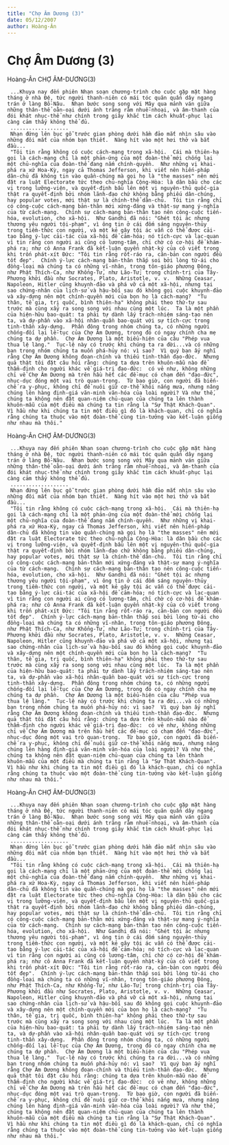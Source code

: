 ```yaml
---
title: "Chợ Âm Dương (3)"
date: 05/12/2007
author: Hoàng-Ân
---
```


# Chợ Âm Dương (3)

Hoàng-Ân
CHỢ ÂM-DƯƠNG(3)

     ...Khuya nay đến phiên Nhạn soạn chương-trình cho cuộc gặp mặt hàng tháng ở nhà Đệ, tức người thanh-niên có mái tóc quăn quấn dây ngang trán ở làng Bồ-Nâu.  Nhạn bước song song với Mây qua mảnh ván giữa những thân-thể oằn-oại dưới ánh trăng rằm nhuễ-nhoại, và âm-thanh của đói khát nhục-thể như chính trong giây khắc tìm cách khuất-phục lại càng cảm thấy không thể đủ.
     ...................
     Nhạn đứng lên bục gỗ trước gian phòng dưới hầm đảo mắt nhìn sâu vào những đôi mắt của nhóm bạn thiết.  Nàng hít vào một hơi thở và bắt đầu...
     "Tôi tin rằng không có cuộc cách-mạng trong xã-hội.  Cái mà thiên-hạ gọi là cách-mạng chỉ là một phản-ứng của một đoàn-thể mới chống lại một chủ-nghĩa của đoàn-thể đang nắm chính-quyền.  Như những vị khai-phá ra xứ Hoa-Kỳ, ngay cả Thomas Jefferson, khi viết nên hiến-pháp dân-chủ đã không tin vào quần-chúng mà gọi họ là "the masses" nên mới đặt ra luật Electorate tức theo chủ-nghĩa Cộng-Hòa: là dân bầu cho các vị trong lưỡng-viện, và quyết-định bầu lên một vị nguyên-thủ quốc-gia thật ra quyết-định bởi nhóm lãnh-đạo chứ không bằng phiếu dân-chúng, hay popular votes, mới thật sự là chính-thể dân-chủ.  Tôi tin rằng chỉ có công-cuộc cách-mạng bản-thân mới xứng-đáng và thật-sự mang ý-nghĩa của từ cách-mạng.  Chính sự cách-mạng bản-thân tạo nên công-cuộc tiến-hóa, evolution, cho xã-hội.  Như Gandhi đã nói: "Ghét tội ác nhưng thương yêu người tội-phạm", vì ông tin ở cái đốm sáng nguyên-thủy trong tiềm-thức con người, và một kẻ gây tội ác vẫn có thể được cải-tạo bằng ý-lực cải-tác của xã-hội để cảm-hóa; nó tích-cực và lạc-quan vì tin rằng con người ai cũng có lương-tâm, chỉ chờ có cơ-hội để khám-phá ra; như cô Anna Frank đã kết-luận quyển nhật-ký của cô viết trong khi trốn phát-xít Đức: "Tôi tin rằng rốt-ráo ra, căn-bản con người đều tốt đẹp".  Chính ý-lực cách-mạng bản-thân thắp soi bởi lòng từ-ái cho đồng-loại mà chúng ta có những vĩ-nhân, trong tôn-giáo phương Đông, như Phật Thích-Ca, như Khổng-Tử, như Lão-Tử; trong chính-trị của Tây-Phương khởi đầu như Socrates, Plato, Aristotle, v. v.  Những Ceasar, Napoleon, Hitler cũng khuynh-đảo và phá vỡ cả một xã-hội, nhưng tại sao chứng-nhân của lịch-sử và hậu-bối sau đó không gọi cuộc khuynh-đảo và xây-dựng nên một chính-quyền mới của bọn họ là cách-mạng?  "Tu thân, tề gia, trị quốc, bình thiên-hạ" không phải theo thứ-tự sau trước mà cùng xẩy ra song song với nhau cùng một lúc.  Ta là một phần của hiện-hữu bao-quát: ta phải tự dành lấy trách-nhiệm sáng-tạo nên ta, và dự-phần vào xã-hội nhân-quần bao-quát với sự tích-cực trong tinh-thần xây-dựng.  Phần đông trong nhóm chúng ta, có những người chống-đối lại lễ-tục của Chợ Âm Dương, trong đó có ngay chính cha mẹ chúng ta dự phần.  Chợ Âm Dương là một biểu-hiện của câu "Phép vua thua lệ làng."  Tục-lệ này có trước khi chúng ta ra đời...và có những bạn trong nhóm chúng ta muốn phá-hủy nó: vì sao?  Vì quý bạn ấy nghĩ rằng Chợ Âm Dương không đoan-chính và thiếu tinh-thần đạo-đức.  Nhưng quả thật tôi đặt câu hỏi rằng: chúng ta dựa trên khuôn-mẫu nào để thẩm-định cho người khác về giá-trị đạo-đức:  có vẻ như, không những chỉ về Chợ Âm Dương mà trên hầu hết các đề-mục có chạm đến "đạo-đức", nhục-dục đóng một vai trò quan-trọng.  Từ bao giờ, con người đã biến-chế ra y-phục, không chỉ để nuôi giữ cơ-thể khỏi nắng mưa, nhưng nâng chúng lên hàng định-giá văn-minh văn-hóa của loài người? Và như thế, chúng ta không nên đặt quan-niệm chủ-quan của chúng ta lên thành khuôn-mẫu của một điều mà chúng ta tin rằng là "Sự Thật Khách-Quan".  Vì hầu như khi chúng ta tin một điều gì đó là khách-quan, chỉ có nghĩa rằng chúng ta thuộc vào một đoàn-thể cùng tin-tưởng vào kết-luận giống như nhau mà thôi."

Hoàng-Ân
CHỢ ÂM-DƯƠNG(3)

     ...Khuya nay đến phiên Nhạn soạn chương-trình cho cuộc gặp mặt hàng tháng ở nhà Đệ, tức người thanh-niên có mái tóc quăn quấn dây ngang trán ở làng Bồ-Nâu.  Nhạn bước song song với Mây qua mảnh ván giữa những thân-thể oằn-oại dưới ánh trăng rằm nhuễ-nhoại, và âm-thanh của đói khát nhục-thể như chính trong giây khắc tìm cách khuất-phục lại càng cảm thấy không thể đủ.
     ...................
     Nhạn đứng lên bục gỗ trước gian phòng dưới hầm đảo mắt nhìn sâu vào những đôi mắt của nhóm bạn thiết.  Nàng hít vào một hơi thở và bắt đầu...
     "Tôi tin rằng không có cuộc cách-mạng trong xã-hội.  Cái mà thiên-hạ gọi là cách-mạng chỉ là một phản-ứng của một đoàn-thể mới chống lại một chủ-nghĩa của đoàn-thể đang nắm chính-quyền.  Như những vị khai-phá ra xứ Hoa-Kỳ, ngay cả Thomas Jefferson, khi viết nên hiến-pháp dân-chủ đã không tin vào quần-chúng mà gọi họ là "the masses" nên mới đặt ra luật Electorate tức theo chủ-nghĩa Cộng-Hòa: là dân bầu cho các vị trong lưỡng-viện, và quyết-định bầu lên một vị nguyên-thủ quốc-gia thật ra quyết-định bởi nhóm lãnh-đạo chứ không bằng phiếu dân-chúng, hay popular votes, mới thật sự là chính-thể dân-chủ.  Tôi tin rằng chỉ có công-cuộc cách-mạng bản-thân mới xứng-đáng và thật-sự mang ý-nghĩa của từ cách-mạng.  Chính sự cách-mạng bản-thân tạo nên công-cuộc tiến-hóa, evolution, cho xã-hội.  Như Gandhi đã nói: "Ghét tội ác nhưng thương yêu người tội-phạm", vì ông tin ở cái đốm sáng nguyên-thủy trong tiềm-thức con người, và một kẻ gây tội ác vẫn có thể được cải-tạo bằng ý-lực cải-tác của xã-hội để cảm-hóa; nó tích-cực và lạc-quan vì tin rằng con người ai cũng có lương-tâm, chỉ chờ có cơ-hội để khám-phá ra; như cô Anna Frank đã kết-luận quyển nhật-ký của cô viết trong khi trốn phát-xít Đức: "Tôi tin rằng rốt-ráo ra, căn-bản con người đều tốt đẹp".  Chính ý-lực cách-mạng bản-thân thắp soi bởi lòng từ-ái cho đồng-loại mà chúng ta có những vĩ-nhân, trong tôn-giáo phương Đông, như Phật Thích-Ca, như Khổng-Tử, như Lão-Tử; trong chính-trị của Tây-Phương khởi đầu như Socrates, Plato, Aristotle, v. v.  Những Ceasar, Napoleon, Hitler cũng khuynh-đảo và phá vỡ cả một xã-hội, nhưng tại sao chứng-nhân của lịch-sử và hậu-bối sau đó không gọi cuộc khuynh-đảo và xây-dựng nên một chính-quyền mới của bọn họ là cách-mạng?  "Tu thân, tề gia, trị quốc, bình thiên-hạ" không phải theo thứ-tự sau trước mà cùng xẩy ra song song với nhau cùng một lúc.  Ta là một phần của hiện-hữu bao-quát: ta phải tự dành lấy trách-nhiệm sáng-tạo nên ta, và dự-phần vào xã-hội nhân-quần bao-quát với sự tích-cực trong tinh-thần xây-dựng.  Phần đông trong nhóm chúng ta, có những người chống-đối lại lễ-tục của Chợ Âm Dương, trong đó có ngay chính cha mẹ chúng ta dự phần.  Chợ Âm Dương là một biểu-hiện của câu "Phép vua thua lệ làng."  Tục-lệ này có trước khi chúng ta ra đời...và có những bạn trong nhóm chúng ta muốn phá-hủy nó: vì sao?  Vì quý bạn ấy nghĩ rằng Chợ Âm Dương không đoan-chính và thiếu tinh-thần đạo-đức.  Nhưng quả thật tôi đặt câu hỏi rằng: chúng ta dựa trên khuôn-mẫu nào để thẩm-định cho người khác về giá-trị đạo-đức:  có vẻ như, không những chỉ về Chợ Âm Dương mà trên hầu hết các đề-mục có chạm đến "đạo-đức", nhục-dục đóng một vai trò quan-trọng.  Từ bao giờ, con người đã biến-chế ra y-phục, không chỉ để nuôi giữ cơ-thể khỏi nắng mưa, nhưng nâng chúng lên hàng định-giá văn-minh văn-hóa của loài người? Và như thế, chúng ta không nên đặt quan-niệm chủ-quan của chúng ta lên thành khuôn-mẫu của một điều mà chúng ta tin rằng là "Sự Thật Khách-Quan".  Vì hầu như khi chúng ta tin một điều gì đó là khách-quan, chỉ có nghĩa rằng chúng ta thuộc vào một đoàn-thể cùng tin-tưởng vào kết-luận giống như nhau mà thôi."

Hoàng-Ân
CHỢ ÂM-DƯƠNG(3)

     ...Khuya nay đến phiên Nhạn soạn chương-trình cho cuộc gặp mặt hàng tháng ở nhà Đệ, tức người thanh-niên có mái tóc quăn quấn dây ngang trán ở làng Bồ-Nâu.  Nhạn bước song song với Mây qua mảnh ván giữa những thân-thể oằn-oại dưới ánh trăng rằm nhuễ-nhoại, và âm-thanh của đói khát nhục-thể như chính trong giây khắc tìm cách khuất-phục lại càng cảm thấy không thể đủ.
     ...................
     Nhạn đứng lên bục gỗ trước gian phòng dưới hầm đảo mắt nhìn sâu vào những đôi mắt của nhóm bạn thiết.  Nàng hít vào một hơi thở và bắt đầu...
     "Tôi tin rằng không có cuộc cách-mạng trong xã-hội.  Cái mà thiên-hạ gọi là cách-mạng chỉ là một phản-ứng của một đoàn-thể mới chống lại một chủ-nghĩa của đoàn-thể đang nắm chính-quyền.  Như những vị khai-phá ra xứ Hoa-Kỳ, ngay cả Thomas Jefferson, khi viết nên hiến-pháp dân-chủ đã không tin vào quần-chúng mà gọi họ là "the masses" nên mới đặt ra luật Electorate tức theo chủ-nghĩa Cộng-Hòa: là dân bầu cho các vị trong lưỡng-viện, và quyết-định bầu lên một vị nguyên-thủ quốc-gia thật ra quyết-định bởi nhóm lãnh-đạo chứ không bằng phiếu dân-chúng, hay popular votes, mới thật sự là chính-thể dân-chủ.  Tôi tin rằng chỉ có công-cuộc cách-mạng bản-thân mới xứng-đáng và thật-sự mang ý-nghĩa của từ cách-mạng.  Chính sự cách-mạng bản-thân tạo nên công-cuộc tiến-hóa, evolution, cho xã-hội.  Như Gandhi đã nói: "Ghét tội ác nhưng thương yêu người tội-phạm", vì ông tin ở cái đốm sáng nguyên-thủy trong tiềm-thức con người, và một kẻ gây tội ác vẫn có thể được cải-tạo bằng ý-lực cải-tác của xã-hội để cảm-hóa; nó tích-cực và lạc-quan vì tin rằng con người ai cũng có lương-tâm, chỉ chờ có cơ-hội để khám-phá ra; như cô Anna Frank đã kết-luận quyển nhật-ký của cô viết trong khi trốn phát-xít Đức: "Tôi tin rằng rốt-ráo ra, căn-bản con người đều tốt đẹp".  Chính ý-lực cách-mạng bản-thân thắp soi bởi lòng từ-ái cho đồng-loại mà chúng ta có những vĩ-nhân, trong tôn-giáo phương Đông, như Phật Thích-Ca, như Khổng-Tử, như Lão-Tử; trong chính-trị của Tây-Phương khởi đầu như Socrates, Plato, Aristotle, v. v.  Những Ceasar, Napoleon, Hitler cũng khuynh-đảo và phá vỡ cả một xã-hội, nhưng tại sao chứng-nhân của lịch-sử và hậu-bối sau đó không gọi cuộc khuynh-đảo và xây-dựng nên một chính-quyền mới của bọn họ là cách-mạng?  "Tu thân, tề gia, trị quốc, bình thiên-hạ" không phải theo thứ-tự sau trước mà cùng xẩy ra song song với nhau cùng một lúc.  Ta là một phần của hiện-hữu bao-quát: ta phải tự dành lấy trách-nhiệm sáng-tạo nên ta, và dự-phần vào xã-hội nhân-quần bao-quát với sự tích-cực trong tinh-thần xây-dựng.  Phần đông trong nhóm chúng ta, có những người chống-đối lại lễ-tục của Chợ Âm Dương, trong đó có ngay chính cha mẹ chúng ta dự phần.  Chợ Âm Dương là một biểu-hiện của câu "Phép vua thua lệ làng."  Tục-lệ này có trước khi chúng ta ra đời...và có những bạn trong nhóm chúng ta muốn phá-hủy nó: vì sao?  Vì quý bạn ấy nghĩ rằng Chợ Âm Dương không đoan-chính và thiếu tinh-thần đạo-đức.  Nhưng quả thật tôi đặt câu hỏi rằng: chúng ta dựa trên khuôn-mẫu nào để thẩm-định cho người khác về giá-trị đạo-đức:  có vẻ như, không những chỉ về Chợ Âm Dương mà trên hầu hết các đề-mục có chạm đến "đạo-đức", nhục-dục đóng một vai trò quan-trọng.  Từ bao giờ, con người đã biến-chế ra y-phục, không chỉ để nuôi giữ cơ-thể khỏi nắng mưa, nhưng nâng chúng lên hàng định-giá văn-minh văn-hóa của loài người? Và như thế, chúng ta không nên đặt quan-niệm chủ-quan của chúng ta lên thành khuôn-mẫu của một điều mà chúng ta tin rằng là "Sự Thật Khách-Quan".  Vì hầu như khi chúng ta tin một điều gì đó là khách-quan, chỉ có nghĩa rằng chúng ta thuộc vào một đoàn-thể cùng tin-tưởng vào kết-luận giống như nhau mà thôi."
